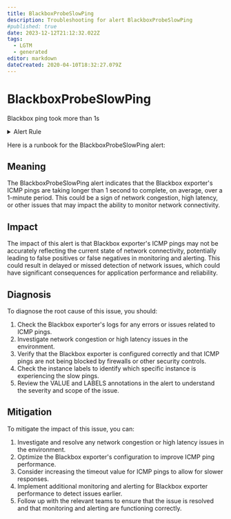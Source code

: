 ```yaml
---
title: BlackboxProbeSlowPing
description: Troubleshooting for alert BlackboxProbeSlowPing
#published: true
date: 2023-12-12T21:12:32.022Z
tags: 
  - LGTM
  - generated
editor: markdown
dateCreated: 2020-04-10T18:32:27.079Z
---
```


# BlackboxProbeSlowPing

Blackbox ping took more than 1s

<details>
  <summary>Alert Rule</summary>

{{% rule "blackbox/blackbox-exporter.yml" "BlackboxProbeSlowPing" %}}

{{% comment %}}

```yaml
alert: BlackboxProbeSlowPing
expr: avg_over_time(probe_icmp_duration_seconds[1m]) > 1
for: 1m
labels:
    severity: warning
annotations:
    summary: Blackbox probe slow ping (instance {{ $labels.instance }})
    description: |-
        Blackbox ping took more than 1s
          VALUE = {{ $value }}
          LABELS = {{ $labels }}
    runbook: https://github.com/srerun/prometheus-alerts/blob/main/content/runbooks/blackbox-exporter/BlackboxProbeSlowPing.md

```

{{% /comment %}}

</details>


Here is a runbook for the BlackboxProbeSlowPing alert:

## Meaning

The BlackboxProbeSlowPing alert indicates that the Blackbox exporter's ICMP pings are taking longer than 1 second to complete, on average, over a 1-minute period. This could be a sign of network congestion, high latency, or other issues that may impact the ability to monitor network connectivity.

## Impact

The impact of this alert is that Blackbox exporter's ICMP pings may not be accurately reflecting the current state of network connectivity, potentially leading to false positives or false negatives in monitoring and alerting. This could result in delayed or missed detection of network issues, which could have significant consequences for application performance and reliability.

## Diagnosis

To diagnose the root cause of this issue, you should:

1. Check the Blackbox exporter's logs for any errors or issues related to ICMP pings.
2. Investigate network congestion or high latency issues in the environment.
3. Verify that the Blackbox exporter is configured correctly and that ICMP pings are not being blocked by firewalls or other security controls.
4. Check the instance labels to identify which specific instance is experiencing the slow pings.
5. Review the VALUE and LABELS annotations in the alert to understand the severity and scope of the issue.

## Mitigation

To mitigate the impact of this issue, you can:

1. Investigate and resolve any network congestion or high latency issues in the environment.
2. Optimize the Blackbox exporter's configuration to improve ICMP ping performance.
3. Consider increasing the timeout value for ICMP pings to allow for slower responses.
4. Implement additional monitoring and alerting for Blackbox exporter performance to detect issues earlier.
5. Follow up with the relevant teams to ensure that the issue is resolved and that monitoring and alerting are functioning correctly.